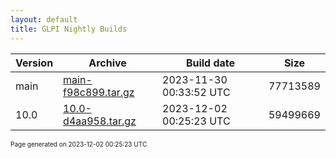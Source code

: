 ```yaml
---
layout: default
title: GLPI Nightly Builds
---
```


Version|Archive|Build date|Size
---|---|---|---
main|[main-f98c899.tar.gz](main-f98c899.tar.gz)|2023-11-30 00:33:52 UTC|77713589
10.0|[10.0-d4aa958.tar.gz](10.0-d4aa958.tar.gz)|2023-12-02 00:25:23 UTC|59499669

<font size="1">Page generated on 2023-12-02 00:25:23 UTC</font>
